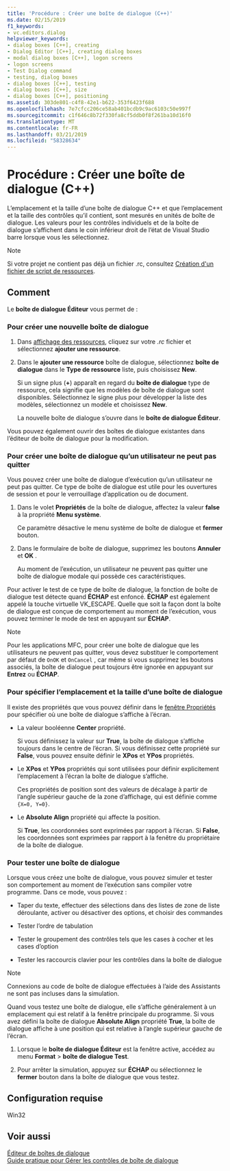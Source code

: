 ```yaml
---
title: 'Procédure : Créer une boîte de dialogue (C++)'
ms.date: 02/15/2019
f1_keywords:
- vc.editors.dialog
helpviewer_keywords:
- dialog boxes [C++], creating
- Dialog Editor [C++], creating dialog boxes
- modal dialog boxes [C++], logon screens
- logon screens
- Test Dialog command
- testing, dialog boxes
- dialog boxes [C++], testing
- dialog boxes [C++], size
- dialog boxes [C++], positioning
ms.assetid: 303de801-c4f8-42e1-b622-353f6423f688
ms.openlocfilehash: 7e7cfcc206ce58ab401bcdb9c9ac6103c50e997f
ms.sourcegitcommit: c1f646c8b72f330fa8cf5ddb0f8f261ba10d16f0
ms.translationtype: MT
ms.contentlocale: fr-FR
ms.lasthandoff: 03/21/2019
ms.locfileid: "58328634"
---
```

# <a name="how-to-create-a-dialog-box-c"></a>Procédure : Créer une boîte de dialogue (C++)

L’emplacement et la taille d’une boîte de dialogue C++ et que l’emplacement et la taille des contrôles qu’il contient, sont mesurés en unités de boîte de dialogue. Les valeurs pour les contrôles individuels et de la boîte de dialogue s’affichent dans le coin inférieur droit de l’état de Visual Studio barre lorsque vous les sélectionnez.

> [!NOTE]
> Si votre projet ne contient pas déjà un fichier .rc, consultez [Création d'un fichier de script de ressources](../windows/how-to-create-a-resource-script-file.md).

## <a name="how-to"></a>Comment

Le **boîte de dialogue Éditeur** vous permet de :

### <a name="to-create-a-new-dialog-box"></a>Pour créer une nouvelle boîte de dialogue

1. Dans [affichage des ressources](how-to-create-a-resource-script-file.md#create-resources), cliquez sur votre *.rc* fichier et sélectionnez **ajouter une ressource**.

1. Dans le **ajouter une ressource** boîte de dialogue, sélectionnez **boîte de dialogue** dans le **Type de ressource** liste, puis choisissez **New**.

   Si un signe plus (**+**) apparaît en regard du **boîte de dialogue** type de ressource, cela signifie que les modèles de boîte de dialogue sont disponibles. Sélectionnez le signe plus pour développer la liste des modèles, sélectionnez un modèle et choisissez **New**.

   La nouvelle boîte de dialogue s’ouvre dans le **boîte de dialogue Éditeur**.

Vous pouvez également ouvrir des boîtes de dialogue existantes dans l’éditeur de boîte de dialogue pour la modification.

### <a name="to-create-a-dialog-box-that-a-user-cant-exit"></a>Pour créer une boîte de dialogue qu’un utilisateur ne peut pas quitter

Vous pouvez créer une boîte de dialogue d’exécution qu’un utilisateur ne peut pas quitter. Ce type de boîte de dialogue est utile pour les ouvertures de session et pour le verrouillage d’application ou de document.

1. Dans le volet **Propriétés** de la boîte de dialogue, affectez la valeur **false** à la propriété **Menu système**.

   Ce paramètre désactive le menu système de boîte de dialogue et **fermer** bouton.

1. Dans le formulaire de boîte de dialogue, supprimez les boutons **Annuler** et **OK** .

   Au moment de l’exécution, un utilisateur ne peuvent pas quitter une boîte de dialogue modale qui possède ces caractéristiques.

Pour activer le test de ce type de boîte de dialogue, la fonction de boîte de dialogue test détecte quand **ÉCHAP** est enfoncé. **ÉCHAP** est également appelé la touche virtuelle VK_ESCAPE. Quelle que soit la façon dont la boîte de dialogue est conçue de comportement au moment de l’exécution, vous pouvez terminer le mode de test en appuyant sur **ÉCHAP**.

> [!NOTE]
> Pour les applications MFC, pour créer une boîte de dialogue que les utilisateurs ne peuvent pas quitter, vous devez substituer le comportement par défaut de `OnOK` et `OnCancel` , car même si vous supprimez les boutons associés, la boîte de dialogue peut toujours être ignorée en appuyant sur  **Entrez** ou **ÉCHAP**.

### <a name="to-specify-the-location-and-size-of-a-dialog-box"></a>Pour spécifier l’emplacement et la taille d’une boîte de dialogue

Il existe des propriétés que vous pouvez définir dans le [fenêtre Propriétés](/visualstudio/ide/reference/properties-window) pour spécifier où une boîte de dialogue s’affiche à l’écran.

- La valeur booléenne **Center** propriété.

   Si vous définissez la valeur sur **True**, la boîte de dialogue s’affiche toujours dans le centre de l’écran. Si vous définissez cette propriété sur **False**, vous pouvez ensuite définir le **XPos** et **YPos** propriétés.

- Le **XPos** et **YPos** propriétés qui sont utilisées pour définir explicitement l’emplacement à l’écran la boîte de dialogue s’affiche.

   Ces propriétés de position sont des valeurs de décalage à partir de l’angle supérieur gauche de la zone d’affichage, qui est définie comme `{X=0, Y=0}`.

- Le **Absolute Align** propriété qui affecte la position.

   Si **True**, les coordonnées sont exprimées par rapport à l’écran. Si **False**, les coordonnées sont exprimées par rapport à la fenêtre du propriétaire de la boîte de dialogue.

### <a name="to-test-a-dialog-box"></a>Pour tester une boîte de dialogue

Lorsque vous créez une boîte de dialogue, vous pouvez simuler et tester son comportement au moment de l’exécution sans compiler votre programme. Dans ce mode, vous pouvez :

- Taper du texte, effectuer des sélections dans des listes de zone de liste déroulante, activer ou désactiver des options, et choisir des commandes

- Tester l’ordre de tabulation

- Tester le groupement des contrôles tels que les cases à cocher et les cases d’option

- Tester les raccourcis clavier pour les contrôles dans la boîte de dialogue

> [!NOTE]
> Connexions au code de boîte de dialogue effectuées à l’aide des Assistants ne sont pas incluses dans la simulation.

Quand vous testez une boîte de dialogue, elle s’affiche généralement à un emplacement qui est relatif à la fenêtre principale du programme. Si vous avez défini la boîte de dialogue **Absolute Align** propriété **True**, la boîte de dialogue affiche à une position qui est relative à l’angle supérieur gauche de l’écran.

1. Lorsque le **boîte de dialogue Éditeur** est la fenêtre active, accédez au menu **Format** > **boîte de dialogue Test**.

1. Pour arrêter la simulation, appuyez sur **ÉCHAP** ou sélectionnez le **fermer** bouton dans la boîte de dialogue que vous testez.

## <a name="requirements"></a>Configuration requise

Win32

## <a name="see-also"></a>Voir aussi

[Éditeur de boîtes de dialogue](../windows/dialog-editor.md)<br/>
[Guide pratique pour Gérer les contrôles de boîte de dialogue](../windows/controls-in-dialog-boxes.md)<br/>